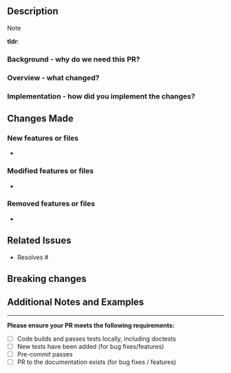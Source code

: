 ## Description

<!-- This section provides the necessary background and information for reviewers to
understand the code and have the correct mindset when examining changes. -->

> [!NOTE]  
> **tldr**: <!-- Write a one sentence summary. -->


### Background - why do we need this PR?

<!-- What problem are you solving? Describe in a few sentences the state before
this PR. Use code examples if useful. -->

### Overview - what changed?

<!-- What aspects and mechanisms of the code base changed? Describe only the over
arching features. -->

### Implementation - how did you implement the changes?

<!-- How did you solve the issue? Provide code examples if applicable and explain why
you chose this approach. -->


## Changes Made

<!-- This section highlights the important features and files that reviewers should
pay attention to when reviewer. Only list the important files, this is useful for 
reviewers to correctly assess how deeply the modifications impact the code base. -->

### New features or files

<!-- List new features or files added. -->
-

### Modified features or files

<!-- List important modified features or files. -->
-

### Removed features or files

<!-- List removed features or files. -->
-

## Related Issues

<!-- Link to any related issues or discussions. Use keywords like "Fixes", "Resolves",
or "Closes" to link to issues automatically. -->

- Resolves #

## Breaking changes

<!-- Describe any breaking changes introduced by this PR. -->

## Additional Notes and Examples

<!-- Provide any additional information that will help reviewers understand the
changes. This can be links to documentations, forum posts, past discussions etc. -->

---

**Please ensure your PR meets the following requirements:**

- [ ] Code builds and passes tests locally, including doctests
- [ ] New tests have been added (for bug fixes/features)
- [ ] Pre-commit passes
- [ ] PR to the documentation exists (for bug fixes / features)